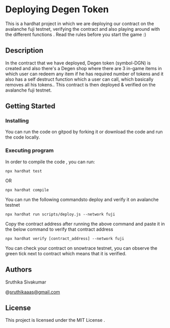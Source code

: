 # Deploying Degen Token

This is a hardhat project in which we are deploying our contract on the avalanche fuji testnet, verifying the contract and also playing around with the different functions . Read the rules before you start the game :)

## Description

In the contract that we have deployed, Degen token (symbol-DGN) is created and also there's a Degen shop where there are 3 in-game items in which user can redeem any item if he has required number of tokens and it also has a self destruct function which a user can call, which basically removes all his tokens.. This contract is then deployed & verified on the avalanche fuji testnet.

## Getting Started

### Installing

You can run the code on gitpod by forking it or download the code and run the code locally.

### Executing program

In order to compile the code , you can run:

```
npx hardhat test
```

OR 

```
npx hardhat compile
```

You can run the following commandsto deploy and verify it on avalanche testnet

```
npx hardhat run scripts/deploy.js --network fuji
```

Copy the contract address after running the above command and paste it in the below command to verify that contract address

```
npx hardhat verify [contract_address] --network fuji
```

You can check your contract on snowtrace testnet, you can observe the green tick next to contract which means that it is verified.

## Authors

Sruthika Sivakumar

@sruthikaaas@gmail.com


## License

This project is licensed under the MIT License .
